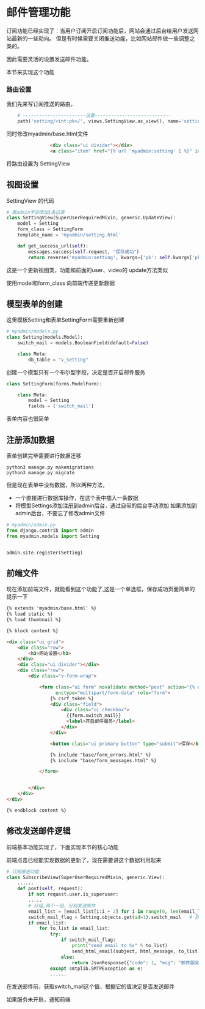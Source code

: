 # 邮件管理功能

订阅功能已经实现了：当用户订阅开启订阅功能后，网站会通过后台给用户发送网站最新的一些动向。
但是有时候需要关闭推送功能，比如网站邮件做一些调整之类的。

因此需要灵活的设置发送邮件功能。

本节来实现这个功能
### 路由设置

我们先来写订阅推送的路由，
```python
    # -----------------------设置----------------------------
    path('setting/<int:pk>/', views.SettingView.as_view(), name='setting'),
```
同时修改myadmin/base.html文件
```html
                <div class="ui divider"></div>
                <a class="item" href="{% url 'myadmin:setting' 1 %}" id="setting">设置</a>
```

将路由设置为 SettingView
## 视图设置
 SettingView 的代码
```python
# 需admin手动添加1条记录
class SettingView(SuperUserRequiredMixin, generic.UpdateView):
    model = Setting
    form_class = SettingForm
    template_name = 'myadmin/setting.html'

    def get_success_url(self):
        messages.success(self.request, "保存成功")
        return reverse('myadmin:setting', kwargs={'pk': self.kwargs['pk']})
```

这是一个更新视图类，功能和前面的user、video的 update方法类似

使用model和form_class 向前端传递更新数据
## 模型表单的创建
这里模板Setting和表单SettingForm需要重新创建
```python
# myadmin/models.py
class Setting(models.Model):
    switch_mail = models.BooleanField(default=False)

    class Meta:
        db_table = "v_setting"
```
创建一个模型只有一个布尔型字段，决定是否开启邮件服务

```python
class SettingForm(forms.ModelForm):

    class Meta:
        model = Setting
        fields = ['switch_mail']

```
表单内容也很简单

## 注册添加数据
表单创建完毕需要进行数据迁移
```
python3 manage.py makemigrations
python3 manage.py migrate
```
但是现在表单中没有数据，所以两种方法，
   - 一个直接进行数据库操作，在这个表中插入一条数据
   - 将模型Settings添加注册到admin后台，通过自带的后台手动添加
如果添加到admin后台，不要忘了修改admin文件
```python
# myadmin/admin.py
from django.contrib import admin
from myadmin.models import Setting


admin.site.register(Setting)
```
## 前端文件
现在添加前端文件，就能看到这个功能了,这是一个单选框，保存成功页面简单的提示一下
```html
{% extends 'myadmin/base.html' %}
{% load static %}
{% load thumbnail %}

{% block content %}

<div class="ui grid">
    <div class="row">
        <h3>网站设置</h3>
    </div>
    <div class="ui divider"></div>
    <div class="row">
        <div class="v-form-wrap">

            <form class="ui form" novalidate method="post" action="{% url 'myadmin:setting' 1 %}"
                  enctype="multipart/form-data" role="form">
                {% csrf_token %}
                <div class="field">
                    <div class="ui checkbox">
                      {{form.switch_mail}}
                      <label>开启邮件服务</label>
                    </div>
                </div>

                <button class="ui primary button" type="submit">保存</button>

                {% include "base/form_errors.html" %}
                {% include "base/form_messages.html" %}

            </form>


        </div>
    </div>
</div>

{% endblock content %}

```
## 修改发送邮件逻辑
前端基本功能实现了，下面实现本节的核心功能

前端点击已经能实现数据的更新了，现在需要讲这个数据利用起来
```python
# 订阅推送功能
class SubscribeView(SuperUserRequiredMixin, generic.View):
    ......
    def post(self, request):
        if not request.user.is_superuser:
        .....
        # 分组,两个一组，分别发送邮件
        email_list = [email_list[i:i + 2] for i in range(0, len(email_list), 2)]
        switch_mail_flag = Setting.objects.get(id=1).switch_mail   # 获取是否发送邮件标志位
        if email_list:
            for to_list in email_list:
                try:
                    if switch_mail_flag:
                        print("send email to %s" % to_list)
                        send_html_email(subject, html_message, to_list)
                    else:
                        return JsonResponse({"code": 1, "msg": "邮件服务未开启"})  # 通知前端服务未开启
                except smtplib.SMTPException as e:
                ......

```
在发送邮件前，获取switch_mail这个值，根据它的值决定是否发送邮件

如果服务未开启，通知前端